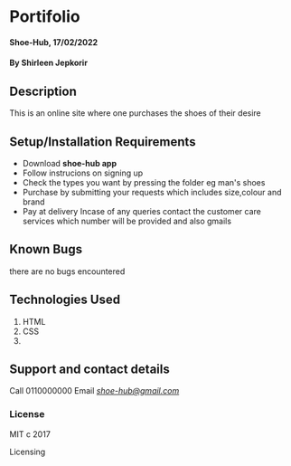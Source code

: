 # Portifolio
#### Shoe-Hub, 17/02/2022
#### By **Shirleen Jepkorir**
## Description 
This is an online site where one purchases the shoes of their desire
## Setup/Installation Requirements
* Download **shoe-hub app**
* Follow instrucions on signing up
* Check the types you want by pressing the folder eg man's shoes
* Purchase by submitting your requests which includes size,colour and brand
* Pay at delivery
Incase of any queries contact the customer care services which number will be provided and also gmails
## Known Bugs
 there are no bugs encountered
## Technologies Used
 1. HTML
 2. CSS
 3. 
## Support and contact details
Call 0110000000 Email *shoe-hub@gmail.com*
### License
MIT c 2017
  
Licensing
